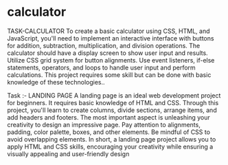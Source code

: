 # calculator
TASK-CALCULATOR To create a basic calculator using CSS, HTML, and JavaScript, you'll need to implement an interactive interface with buttons for addition, subtraction, multiplication, and division operations. The calculator should have a display screen to show user input and results. Utilize CSS grid system for button alignments. Use event listeners, if-else statements, operators, and loops to handle user input and perform calculations. This project requires some skill but can be done with basic knowledge of these technologies..

Task :- LANDING PAGE A landing page is an ideal web development project for beginners. It requires basic knowledge of HTML and CSS. Through this project, you'll learn to create columns, divide sections, arrange items, and add headers and footers. The most important aspect is unleashing your creativity to design an impressive page. Pay attention to alignments, padding, color palette, boxes, and other elements. Be mindful of CSS to avoid overlapping elements. In short, a landing page project allows you to apply HTML and CSS skills, encouraging your creativity while ensuring a visually appealing and user-friendly design
